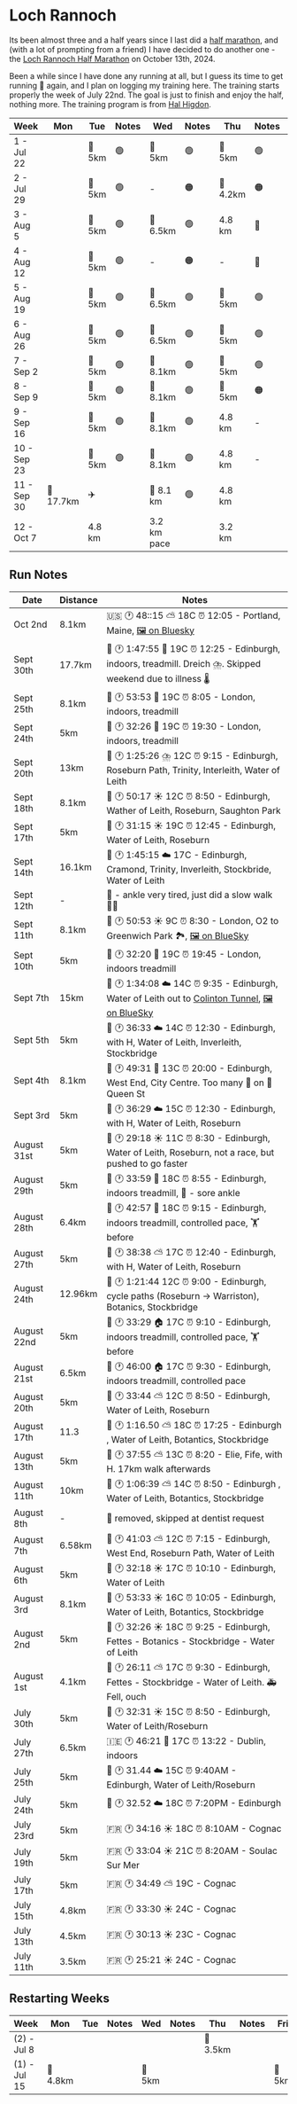 # Loch Rannoch

Its been almost three and a half years since I last did a [half marathon](https://x.com/fintanr/status/1366002001054736386), and (with a lot of prompting from a friend) I have decided to do another one - the [Loch Rannoch Half Marathon](https://runnation.co.uk/r/rannochhalfmarathon2024) on October 13th, 2024. 

Been a while since I have done any running at all, but I guess its time to get running 🏃 again, and I plan on logging my training here. The training starts properly the week of July 22nd. The goal is just to finish and enjoy the half, nothing more. The training program is from [Hal Higdon](https://www.halhigdon.com/training-programs/half-marathon-training/novice-2-half-marathon/).  

| Week | Mon  | Tue    | Notes | Wed    | Notes | Thu    | Notes | Fri  | Sat    | Notes | Sun |
|-------------------|------|--------|-------|--------|-------|--------|-------|------|--------|-------|-----|
| 1 - Jul 22        |  | 🏃 5km | 🟢      | 🏃 5km | 🟢      | 🏃 5km | 🟢      |  | 🏃 6.5km | 🟢      |     |
| 2 - Jul 29        |  | 🏃 5km | 🟢      | -|   🟠    | 🏃4.2km  |   🟠    | 🏃 5km  | 🏃 8.1km |  🟢     |     |
| 3 - Aug 5         |  | 🏃 5km | 🟢      | 🏃 6.5km |  🟢     | 4.8 km | 🔴     | | ▶️ Sun |    🟢   |   🏃 10km  |
| 4 - Aug 12        |  | 🏃 5km | 🟢      | -|   🟠    | - |  🔴     | | 🏃 11.3 km|    🟢   |     |
| 5 - Aug 19        |  | 🏃 5km | 🟢      | 🏃 6.5km | 🟢       | 🏃 5km |  🟢     | | 🏃 12.9km| 🟢      |     |
| 6 - Aug 26        |  | 🏃 5km | 🟢      | 🏃 6.5km | 🟢      | 🏃 5km |  🟢     | | 🏃 5km | 🟢 🏅      |     |
| 7 - Sep 2         |  | 🏃 5km | 🟢      | 🏃 8.1km | 🟢      | 🏃 5km | 🟢      | | 🏃 15km|  🟢     |     |
| 8 - Sep 9         |  | 🏃 5km | 🟢      | 🏃 8.1km | 🟢      | 🚶 5km | 🟠      | | 🏃 16.1km| 🟢      |     |
| 9 - Sep 16        |  | 🏃 5km | 🟢      | 🏃 8.1km | 🟢      | 4.8 km |  -     | 🟢 | 🏃 13km |  ◀️ Fri     |     |
| 10 - Sep 23       |  | 🏃 5km | 🟢      | 🏃 8.1km | 🟢      | 4.8 km |  -     | | 17.7 km| 🟢       | ▶️ Mon    |
| 11 - Sep 30       | 🏃 17.7km | ✈️ |       | 🏃 8.1 km | 🟢      | 4.8 km |    | | 19.3 km|       |     |
| 12 - Oct 7        |  | 4.8 km |       | 3.2 km pace|       | 3.2 km |       |  | -   |       | Half    |


## Run Notes

| Date | Distance | Notes |
|---|---|---|
| Oct 2nd | 8.1km | 🇺🇸 🕐 48::15 ⛅ 18C ⏰ 12:05 - Portland, Maine, [🖼️ on Bluesky](https://bsky.app/profile/fintanr.bsky.social/post/3l5kiq65cag2b)
| Sept 30th | 17.7km | 🏴󠁧󠁢󠁳󠁣󠁴󠁿 🕐 1:47:55 🏨 19C ⏰ 12:25 - Edinburgh, indoors, treadmill. Dreich ⛈️. Skipped weekend due to illness 🌡️ |
| Sept 25th | 8.1km | 🏴󠁧󠁢󠁥󠁮󠁧󠁿 🕐 53:53 🏨 19C ⏰ 8:05 - London, indoors, treadmill |
| Sept 24th | 5km | 🏴󠁧󠁢󠁥󠁮󠁧󠁿 🕐 32:26 🏨 19C ⏰ 19:30 - London, indoors, treadmill |
| Sept 20th | 13km | 🏴󠁧󠁢󠁳󠁣󠁴󠁿 🕐 1:25:26 ⛈️ 12C ⏰ 9:15 - Edinburgh, Roseburn Path, Trinity, Interleith, Water of Leith |
| Sept 18th | 8.1km | 🏴󠁧󠁢󠁳󠁣󠁴󠁿 🕐 50:17 ☀️ 12C ⏰ 8:50 - Edinburgh, Wather of Leith, Roseburn, Saughton Park |
| Sept 17th | 5km | 🏴󠁧󠁢󠁳󠁣󠁴󠁿 🕐 31:15 ☀️ 19C ⏰ 12:45 - Edinburgh, Water of Leith, Roseburn |
| Sept 14th | 16.1km | 🏴󠁧󠁢󠁳󠁣󠁴󠁿 🕐 1:45:15 ☁️ 17C - Edinburgh, Cramond, Trinity, Inverleith, Stockbride, Water of Leith |
| Sept 12th | - | 🏴󠁧󠁢󠁳󠁣󠁴󠁿 - ankle very tired, just did a slow walk 🚶‍♂️ |
| Sept 11th | 8.1km | 🏴󠁧󠁢󠁥󠁮󠁧󠁿 🕐 50:53 ☀️ 9C ⏰ 8:30 - London, O2 to Greenwich Park 🏞️, [🖼️ on BlueSky](https://bsky.app/profile/fintanr.bsky.social/post/3l3ukpz54ak2q) |
| Sept 10th | 5km | 🏴󠁧󠁢󠁥󠁮󠁧󠁿 🕐 32:20 🏨 19C ⏰ 19:45 - London, indoors treadmill |
| Sept 7th | 15km | 🏴󠁧󠁢󠁳󠁣󠁴󠁿 🕐 1:34:08 ☁️ 14C ⏰ 9:35 - Edinburgh, Water of Leith out to [Colinton Tunnel](https://www.colintontunnel.org.uk/), [🖼️ on BlueSky](https://bsky.app/profile/fintanr.bsky.social/post/3l3ktb6tsem2i) | 
| Sept 5th | 5km |  🏴󠁧󠁢󠁳󠁣󠁴󠁿 🕐 36:33 ☁️ 14C ⏰ 12:30 - Edinburgh,  with H, Water of Leith, Inverleith, Stockbridge |
| Sept 4th | 8.1km | 🏴󠁧󠁢󠁳󠁣󠁴󠁿 🕐 49:31 🌃 13C ⏰ 20:00 - Edinburgh, West End, City Centre. Too many 🚦 on 👑 Queen St |
| Sept 3rd | 5km | 🏴󠁧󠁢󠁳󠁣󠁴󠁿 🕐 36:29 ☁️ 15C ⏰ 12:30 - Edinburgh,  with H, Water of Leith, Roseburn |
| August 31st | 5km | 🏴󠁧󠁢󠁳󠁣󠁴󠁿 🕐 29:18 ☀️ 11C ⏰ 8:30 - Edinburgh, Water of Leith, Roseburn, not a race, but pushed to go faster |
| August 29th | 5km | 🏴󠁧󠁢󠁳󠁣󠁴󠁿 🕐 33:59 🏨 18C ⏰ 8:55 - Edinburgh, indoors treadmill, 🩼 - sore ankle |
| August 28th | 6.4km | 🏴󠁧󠁢󠁳󠁣󠁴󠁿 🕐 42:57 🏨 18C ⏰ 9:15 - Edinburgh, indoors treadmill, controlled pace, 🏋️ before |
| August 27th | 5km | 🏴󠁧󠁢󠁳󠁣󠁴󠁿 🕐 38:38 ⛅ 17C ⏰ 12:40 - Edinburgh,  with H, Water of Leith, Roseburn |
| August 24th | 12.96km | 🏴󠁧󠁢󠁳󠁣󠁴󠁿 🕐 1:21:44 12C ⏰ 9:00 - Edinburgh, cycle paths (Roseburn -> Warriston), Botanics, Stockbridge |
| August 22nd | 5km | 🏴󠁧󠁢󠁳󠁣󠁴󠁿 🕐 33:29 🏠 17C ⏰ 9:10 - Edinburgh, indoors treadmill, controlled pace, 🏋️ before |
| August 21st | 6.5km | 🏴󠁧󠁢󠁳󠁣󠁴󠁿 🕐 46:00 🏠 17C ⏰ 9:30 - Edinburgh, indoors treadmill, controlled pace |
| August 20th | 5km | 🏴󠁧󠁢󠁳󠁣󠁴󠁿 🕐 33:44 ⛅ 12C ⏰ 8:50 - Edinburgh, Water of Leith, Roseburn |
| August 17th | 11.3 | 🏴󠁧󠁢󠁳󠁣󠁴󠁿 🕐 1:16.50 ⛅ 18C ⏰ 17:25 - Edinburgh , Water of Leith, Botantics, Stockbridge |
| August 13th | 5km | 🏴󠁧󠁢󠁳󠁣󠁴󠁿 🕐 37:55 ⛅ 13C ⏰ 8:20 - Elie, Fife, with H. 17km walk afterwards |
| August 11th | 10km | 🏴󠁧󠁢󠁳󠁣󠁴󠁿 🕐 1:06:39 ⛅ 14C ⏰ 8:50 - Edinburgh , Water of Leith, Botantics, Stockbridge |
| August 8th | - | 🦷 removed, skipped at dentist request |
| August 7th | 6.58km | 🏴󠁧󠁢󠁳󠁣󠁴󠁿 🕐 41:03 ⛅ 12C ⏰ 7:15 - Edinburgh, West End, Roseburn Path, Water of Leith |
| August 6th | 5km | 🏴󠁧󠁢󠁳󠁣󠁴󠁿 🕐 32:18 ☀️ 17C ⏰ 10:10 - Edinburgh, Water of Leith |
| August 3rd | 8.1km | 🏴󠁧󠁢󠁳󠁣󠁴󠁿 🕐 53:33 ☀️ 16C ⏰ 10:05 - Edinburgh, Water of Leith, Botantics, Stockbridge | 
| August 2nd | 5km | 🏴󠁧󠁢󠁳󠁣󠁴󠁿 🕐 32:26 ☀️ 18C ⏰ 9:25 - Edinburgh, Fettes - Botanics - Stockbridge - Water of Leith |
| August 1st | 4.1km | 🏴󠁧󠁢󠁳󠁣󠁴󠁿 🕐 26:11 ⛅ 17C ⏰ 9:30 - Edinburgh, Fettes - Stockbridge - Water of Leith. 🚑 Fell, ouch |
| July 30th | 5km | 🏴󠁧󠁢󠁳󠁣󠁴󠁿 🕐 32:31 ☀️ 15C ⏰ 8:50 - Edinburgh, Water of Leith/Roseburn | 
| July 27th | 6.5km | 🇮🇪 🕐 46:21 🏨 17C ⏰ 13:22 - Dublin, indoors |
| July 25th | 5km | 🏴󠁧󠁢󠁳󠁣󠁴󠁿 🕐 31.44 ☁️ 15C ⏰ 9:40AM - Edinburgh, Water of Leith/Roseburn |
| July 24th | 5km | 🏴󠁧󠁢󠁳󠁣󠁴󠁿 🕐 32.52 ☁️ 18C ⏰ 7:20PM - Edinburgh |
| July 23rd | 5km | 🇫🇷 🕐 34:16 ☀️ 18C ⏰ 8:10AM - Cognac |
| July 19th | 5km | 🇫🇷 🕐 33:04 ☀️ 21C ⏰ 8:20AM - Soulac Sur Mer |
| July 17th | 5km | 🇫🇷 🕐 34:49 ⛅ 19C - Cognac|
| July 15th | 4.8km | 🇫🇷 🕐 33:30 ☀️ 24C - Cognac |
| July 13th | 4.5km | 🇫🇷 🕐 30:13 ☀️ 23C - Cognac |
| July 11th | 3.5km | 🇫🇷 🕐 25:21 ☀️ 24C - Cognac |

## Restarting Weeks

| Week | Mon  | Tue    | Notes | Wed    | Notes | Thu    | Notes | Fri  | Sat    | Notes | Sun |
|-------------------|------|--------|-------|--------|-------|--------|-------|------|--------|-------|-----|
| (2) - Jul 8        |  |  |       |  |       | 🏃 3.5km  |     |  | 🏃 4.5km |       |     |
| (1) - Jul 15        | 🏃 4.8km | |       | 🏃 5km |       |  |       | 🏃 5km |  |       |     |
